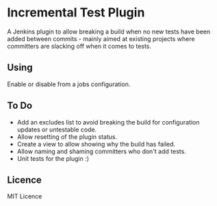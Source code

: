 # Incremental Test Plugin

A Jenkins plugin to allow breaking a build when no new tests have been added between commits - mainly aimed at existing projects where committers are slacking off when it comes to tests.

## Using

Enable or disable from a jobs configuration.

## To Do

* Add an excludes list to avoid breaking the build for configuration updates or untestable code.
* Allow resetting of the plugin status.
* Create a view to allow showing why the build has failed.
* Allow naming and shaming committers who don't add tests.
* Unit tests for the plugin :)

## Licence

MIT Licence